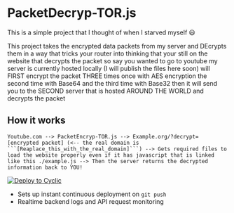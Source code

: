 # PacketDecryp-TOR.js

This is a simple project that I thought of when I starved myself 😃


This project takes the encrypted data packets from my server and DEcrypts them in a way that tricks your router into thinking that your still on the website that decrypts the packet so say you wanted to go to youtube my server is currently hosted locally (I will publish the files here soon) will FIRST encrypt the packet THREE times once with AES encryption the second time with Base64 and the third time with Base32 then it will send you to the SECOND server that is hosted AROUND THE WORLD and decrypts the packet

## How it works
`
Youtube.com --> PacketEncryp-TOR.js --> Example.org/?decrypt=[encrypted packet] (<-- the real domain is ```[Reaplace_this_with_the_real_domain]```) --> Gets required files to load the website properly even if it has javascript that is linked like this ./example.js --> Then the server returns the decrypted information back to YOU!
`

[![Deploy to Cyclic](https://deploy.cyclic.app/button.svg)](https://deploy.cyclic.app/)
- Sets up instant continuous deployment on `git push`
- Realtime backend logs and API request monitoring
